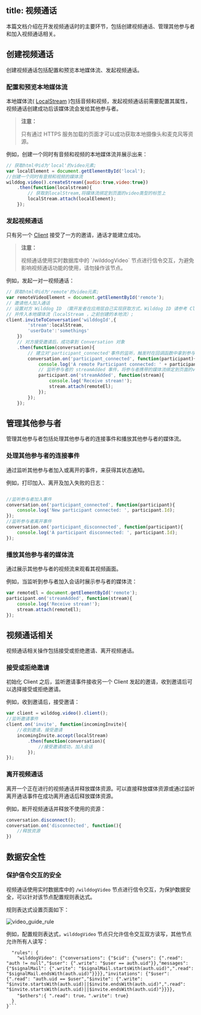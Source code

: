title: 视频通话
---

本篇文档介绍在开发视频通话时的主要环节，包括创建视频通话、管理其他参与者和加入视频通话相关。

## 创建视频通话

创建视频通话包括配置和预览本地媒体流、发起视频通话。

### 配置和预览本地媒体流

本地媒体流( [LocalStream](/api/video/web/localStream.html) )包括音频和视频，发起视频通话前需要配置其属性，视频通话创建成功后该媒体流会发给其他参与者。

<blockquote class="warning">
  <p><strong>注意：</strong></p>
  只有通过 HTTPS 服务加载的页面才可以成功获取本地摄像头和麦克风等资源。
</blockquote>

例如，创建一个同时有音频和视频的本地媒体流并展示出来：

```javascript
// 获取html中id为'local'的video元素;
var localElement = document.getElementById('local');
//创建一个同时有音频和视频的媒体流
wilddog.video().createStream({audio:true,video:true})
    .then(function(localstream){
        // 获取到localStream,将媒体流绑定到页面的video类型的标签上
        localStream.attach(localElement);
    });
```

### 发起视频通话

只有另一个 [Client](/api/video/web/wilddogVideoClient.html) 接受了一方的邀请，通话才能建立成功。

<blockquote class="warning">
  <p><strong>注意：</strong></p>
  视频通话使用实时数据库中的 `/wilddogVideo` 节点进行信令交互，为避免影响视频通话功能的使用，请勿操作该节点。
</blockquote>


例如，发起一对一视频通话：

```javascript
// 获取html中id为'remote'的video元素;
var remoteVideoElement = document.getElementById('remote');
// 邀请他人加入通话
// 设置对方 Wilddog ID （需开发者在应用层自己实现获取方式，Wilddog ID 请参考 ClientInviteConstraints）;
// 并传入本地媒体流（localStream ，之前创建的本地流）;
client.inviteToConversation('wilddogId',{
        'stream':localStream,
        'userDate':'somethings'
    })
    // 对方接受邀请后，成功拿到 Conversation 对象
    .then(function(conversation){
        // 建立对'participant_connected'事件的监听，触发时在回调函数中拿到参与者(Participant对象)
        conversation.on('participant_connected', function(participant){
            console.log('A remote Participant connected: ' + participant.participantId);
            // 监听参与者的 streamAdded 事件，将参与者携带的媒体流绑定到页面的video类型的标签上
            participant.on('streamAdded', function(stream){
                console.log('Receive stream!');
                stream.attach(remoteEl);
            });
        });
    });
```

## 管理其他参与者

管理其他参与者包括处理其他参与者的连接事件和播放其他参与者的媒体流。


### 处理其他参与者的连接事件

通过监听其他参与者加入或离开的事件，来获得其状态通知。

例如，打印加入、离开及加入失败的日志：

```javascript

//监听参与者加入事件
conversation.on('participant_connected', function(participant){
    console.log('New participant connected: ', participant.Id);
});
//监听参与者离开事件
conversation.on('participant_disconnected', function(participant){
    console.log('A participant disconnected: ', participant.Id);
});
```

### 播放其他参与者的媒体流

通过展示其他参与者的视频流来观看其视频画面。

例如，当监听到参与者加入会话时展示参与者的媒体流：

```javascript
var remoteEl = document.getElementById('remote');
participant.on('streamAdded', function(stream){
    console.log('Receive stream!');
    stream.attach(remoteEl);
});
```

## 视频通话相关

视频通话相关操作包括接受或拒绝邀请、离开视频通话。

### 接受或拒绝邀请

初始化 Client 之后，监听邀请事件接收另一个 Client 发起的邀请，收到邀请后可以选择接受或拒绝邀请。

例如，收到邀请后，接受邀请：

```javascript
var client = wilddog.video().client();
//监听邀请事件
client.on('invite', function(incomingInvite){
    //收到邀请，接受邀请
    incomingInvite.accept(localStream)
        .then(function(conversation){
            //接受邀请成功，加入会话
        });
});
```

### 离开视频通话

离开一个正在进行的视频通话并释放媒体资源。可以直接释放媒体资源或通过监听离开通话事件在成功离开通话后释放媒体资源。

例如，断开视频通话并释放不使用的资源：

```javascript
conversation.disconnect();
conversation.on('disconnected', function(){
    //释放资源
})
```

## 数据安全性

### 保护信令交互的安全

视频通话使用实时数据库中的 `/wilddogVideo` 节点进行信令交互，为保护数据安全，可以针对该节点配置规则表达式。

规则表达式设置页面如下：

<img src="/images/video_guide_rule.png" alt="video_guide_rule">

例如，配置规则表达式，`wilddogVideo` 节点只允许信令交互双方读写，其他节点允许所有人读写：

```{
  "rules": {
    "wilddogVideo": {"conversations": {"$cid": {"users": {".read": "auth != null","$user": {".write": "$user == auth.uid"}},"messages": {"$signalMail": {".write": "$signalMail.startsWith(auth.uid)",".read": "$signalMail.endsWith(auth.uid)"}}}},"invitations": {"$user": {".read": "auth.uid == $user","$invite": {".write": "$invite.startsWith(auth.uid)||$invite.endsWith(auth.uid)",".read": "$invite.startsWith(auth.uid)||$invite.endsWith(auth.uid)"}}}},
    "$others":{ ".read": true，".write": true}
  }
}```

